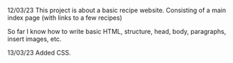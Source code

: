12/03/23
This project is about a basic recipe website.
Consisting of a main index page (with links to a few recipes)

So far I know how to write basic HTML, structure, head, body, paragraphs, insert images, etc.

13/03/23
Added CSS.
